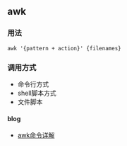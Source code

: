 awk
---

### 用法
`awk '{pattern + action}' {filenames}`

### 调用方式

- 命令行方式
- shell脚本方式
- 文件脚本

#### blog
- [awk命令详解](https://www.cnblogs.com/quincyhu/p/5884390.html ':target=_blank')